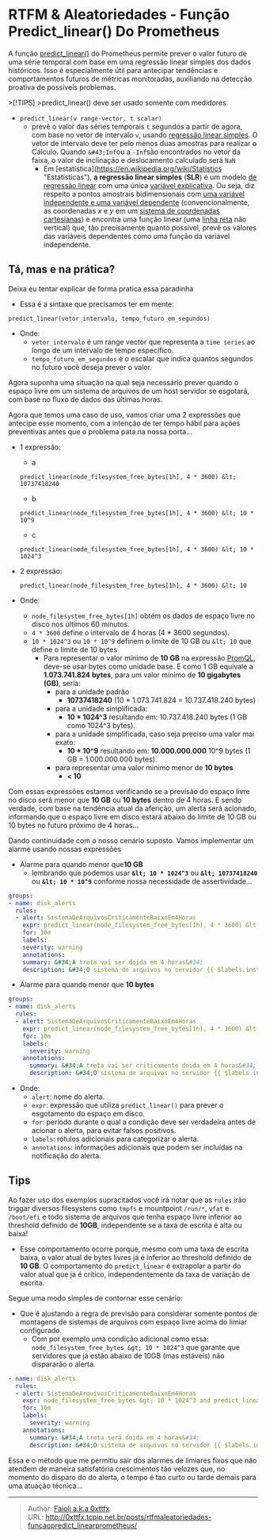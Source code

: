# RTFM &amp; Aleatoriedades - Função  Predict_linear() Do Prometheus


A função [predict_linear()](https://prometheus.io/docs/prometheus/latest/querying/functions/#predict_linear) do Prometheus permite prever o valor futuro de uma série temporal com base em uma regressão linear simples dos dados históricos. Isso é especialmente útil para antecipar tendências e comportamentos futuros de métricas monitoradas, auxiliando na detecção proativa de possíveis problemas.

&gt;[!TIPS]
&gt;predict_linear() deve ser usado somente com medidores

- `predict_linear(v range-vector, t scalar)`
  - prevê o valor das séries temporais `t` segundos a partir de agora, com base no vetor de intervalo `v`, usando [regressão linear simples](https://en.wikipedia.org/wiki/Simple_linear_regression). O vetor de intervalo deve ter pelo menos duas amostras para realizar o Cálculo. Quando `&#43;Inf`ou a `-Inf`são encontrados no vetor da faixa, o valor de inclinação e deslocamento calculado será `NaN`
    - Em [estatística](https://en.wikipedia.org/wiki/Statistics &#34;Estatísticas&#34;), **a regressão linear simples** (**SLR**) é um modelo [de regressão linear](https://en.wikipedia.org/wiki/Linear_regression) com uma única [variável explicativa](https://en.wikipedia.org/wiki/Covariate). Ou seja, diz respeito a pontos amostrais bidimensionais com [uma variável independente e uma variável dependente](https://en.wikipedia.org/wiki/Dependent_and_independent_variables) (convencionalmente, as coordenadas *x* e *y* em um [sistema de coordenadas cartesianas](https://en.wikipedia.org/wiki/Cartesian_coordinate_system)) e encontra uma função linear (uma [linha reta](https://en.wikipedia.org/wiki/Straight_line) não vertical) que, tão precisamente quanto possível, prevê os valores das variáveis dependentes como uma função da variável independente.

## Tá, mas e na prática?

Deixa eu tentar explicar de forma pratica essa paradinha

- Essa é a sintaxe que precisamos ter em mente:

``` promql
predict_linear(vetor_intervalo, tempo_futuro_em_segundos)
```

- Onde:
  - `vetor_intervalo` é um range vector que representa a `time series` ao longo de um intervalo de tempo específico.
  - `tempo_futuro_em_segundos` é o escalar que indica quantos segundos no futuro você deseja prever o valor.

Agora suponha uma situação na qual seja necessário prever quando o espaço livre em um sistema de arquivos de um host servidor se esgotará, com base no fluxo de dados das últimas horas.

Agora que temos uma caso de uso, vamos criar uma 2 expressões que antecipe esse momento, com a intenção de ter tempo hábil para ações preventivas antes que o problema pata na nossa porta...

- 1 expressão:
  - a

  ```promql
  predict_linear(node_filesystem_free_bytes[1h], 4 * 3600) &lt; 10737418240
  ```

  - b

  ```promql
  predict_linear(node_filesystem_free_bytes[1h], 4 * 3600) &lt; 10 * 10^9
  ```

  - c

  ```promql
  predict_linear(node_filesystem_free_bytes[1h], 4 * 3600) &lt; 10 * 1024^3
  ```
- 2 expressão:

  ```promql
  predict_linear(node_filesystem_free_bytes[1h], 4 * 3600) &lt; 10
  ```

- Onde:
  - `node_filesystem_free_bytes[1h]` obtém os dados de espaço livre no disco nos últimos 60 minutos.
  - `4 * 3600` define o intervalo de 4 horas (4 * 3600 segundos).
  - `10 * 1024^3` ou `10 * 10^9` definem o limite de 10 GB ou `&lt; 10` que define o limite de 10 bytes 
    - Para representar o valor mínimo de **10 GB** na expressão [PromQL](https://prometheus.io/docs/prometheus/latest/querying/basics/), deve-se usar bytes como unidade base. E como 1 GB equivale a **1.073.741.824 bytes**, para um valor mínimo de **10 gigabytes (GB)**, seria:
      - para a unidade padrão
        - **10737418240** (10 * 1.073.741.824 = 10.737.418.240 bytes)
      - para a unidade simplificada:
        - **10 * 1024^3** resultando em: 10.737.418.240 bytes (1 GB como 1024\^3 bytes).
      - para a unidade simplificada, caso seja preciso uma valor mai exato:
        - **10 * 10^9** resultando em: **10.000.000.000** 10^9 bytes (1 GB = 1.000.000.000 bytes).
      - para representar uma valor minimo menor de **10 bytes**
        - **&lt; 10**

Com essas expressões estamos verificando se a previsão do espaço livre no disco será menor que **10 GB** ou **10 bytes** dentro de 4 horas. E sendo verdade, com base na tendência atual da aferição, um alerta será acionado, informando que o espaço livre em disco estará abaixo do limite de 10 GB ou 10 bytes no futuro próximo de 4 horas...

Dando continuidade com o nosso cenário suposto. Vamos implementar um alarme usando nossas expressões

- Alarme para quando menor que**10 GB**
  - lembrando que podemos usar **`&lt; 10 * 1024^3`** ou **`&lt; 10737418240`** ou **`&lt; 10 * 10^9`** conforme nossa necessidade de assertividade...
   
```yaml
groups:
- name: disk_alerts
  rules:
  - alert: SistemaDeArquivosCriticamenteBaixoEm4Horas
    expr: predict_linear(node_filesystem_free_bytes[1h], 4 * 3600) &lt; 10 * 1024^3
    for: 10m
    labels:
    severity: warning
    annotations:
    summary: &#34;A treta vai ser doida em 4 horas&#34;
    description: &#34;O sistema de arquivos no servidor {{ $labels.instance }} terá menos de 10 GBytes disponíveis em 4 horas.&#34;
```

- Alarme para quando menor que **10 bytes**

```yaml
groups:
- name: disk_alerts
  rules:
  - alert: SistemaDeArquivosCriticamenteBaixoEm4Horas
    expr: predict_linear(node_filesystem_free_bytes[1h], 4 * 3600) &lt; 10
    for: 10m
    labels:
      severity: warning
    annotations:
      summary: &#34;A treta vai ser criticamente doida em 4 horas&#34;
      description: &#34;O sistema de arquivos no servidor {{ $labels.instance }} terá menos de 10 bytes disponíveis em 4 horas.&#34;
```

- Onde:
  - `alert`: nome do alerta.
  - `expr`: expressão que utiliza `predict_linear()` para prever o esgotamento do espaço em disco.
  - `for`: período durante o qual a condição deve ser verdadeira antes de acionar o alerta, para evitar falsos positivos.
  - `labels`: rótulos adicionais para categorizar o alerta.
  - `annotations`: informações adicionais que podem ser incluídas na notificação do alerta.



## Tips

 Ao fazer uso dos exemplos supracitados você irá notar que as `rules` irão triggar diversos filesystens como `tmpfs` e mountpoint `/run/*`, `vfat` e `/boot/efi` e todo sistema de arquivos que tenha espaço livre inferior ao threshold definido de **10GB**, independente se a taxa de escrita é alta ou baixa!

- Esse comportamento ocorre porque, mesmo com uma taxa de escrita baixa, o valor atual de bytes livres já é inferior ao threshold definido de **10 GB**. O comportamento do `predict_linear` é extrapolar a partir do valor atual que já é crítico, independentemente da taxa de variação de escrita.

Segue uma modo simples de contornar esse cenário:

- Que é ajustando a regra de previsão para considerar somente pontos de montagens de sistemas de arquivos com espaço livre acima do limiar configurado.
  - Com por exemplo uma condição adicional como essa: `node_filesystem_free_bytes &gt; 10 * 1024^3` que garante que servidores que já estão abaixo de 10GB (mas estáveis) não dispararão o alerta.

```yaml
- name: disk_alerts
  rules:
  - alert: SistemaDeArquivosCriticamenteBaixoEm4Horas
    expr: node_filesystem_free_bytes &gt; 10 * 1024^3 and predict_linear(node_filesystem_free_bytes[1h], 4 * 3600) &lt; 10 * 1024^3
    for: 10m
    labels:
      severity: warning
    annotations:
      summary: &#34;A treta será doida em 4 horas&#34;
      description: &#34;O sistema de arquivos no servidor {{ $labels.instance }} terá menos de 20 GBytes disponíveis em 4 horas.&#34;

```


Essa e o método que me permitiu sair dos alarmes de limiares fixos que não atendem de maneira satisfatória crescimentos tão velozes que, no momento do disparo do do alerta, o tempo é tao curto ou tarde demais para uma atuação técnica...





---

> Author: [Faioli a.k.a 0xttfx](https://github.com/0xttfx)  
> URL: http://0xttfx.tcpip.net.br/posts/rtfmaleatoriedades-funcaopredict_linearprometheus/  

